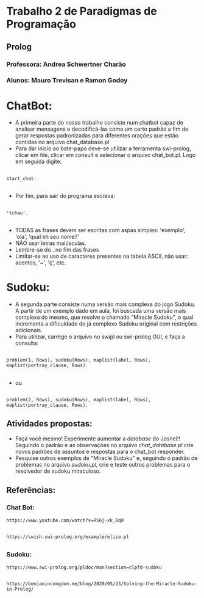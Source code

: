 # Trabalho 2 de Paradigmas de Programação
## Prolog

### Professora: Andrea Schwertner Charão
### Alunos: Mauro Trevisan e Ramon Godoy

# ChatBot:

* A primeira parte do nosso trabalho consiste num chatbot capaz de analisar mensagens e decodificá-las como um certo padrão a fim de gerar respostas padronizadas para diferentes orações que estão contidas no arquivo chat_database.pl
* Para dar início ao bate-papo deve-se utilizar a ferramenta swi-prolog, clicar em file, clicar em consult e selecionar o arquivo chat_bot.pl. Logo em seguida digite: 
##    
    start_chat. 
##   
* Por fim, para sair do programa escreva: 
##
    'tchau'.
##
* TODAS as frases devem ser escritas com aspas simples: 'exemplo', 'ola', 'qual eh seu nome?'
* NÃO usar letras maiúsculas.
* Lembre-se do . no fim das frases
* Limitar-se ao uso de caracteres presentes na tabela ASCII, não usar: acentos, '~', 'ç', etc.  

# Sudoku:

* A segunda parte consiste numa versão mais complexa do jogo Sudoku. A partir de um exemplo dado em aula, 
foi buscada uma versão mais complexa do mesmo, que resolve o chamado "Miracle Sudoku", o qual incrementa a dificuldade
do já complexo Sudoku original com restrições adicionais.
* Para utilizar, carrege o arquivo no swipl ou swi-prolog GUI, e faça a consulta:
##
    problem(1, Rows), sudoku(Rows), maplist(label, Rows), maplist(portray_clause, Rows). 
##
   * ou
##
    problem(2, Rows), sudoku(Rows), maplist(label, Rows), maplist(portray_clause, Rows).
##

## Atividades propostas:

* Faça você mesmo!
    Experimente aumentar a *database* do Josnei!! Seguindo o padrão e as observações no arquivo *chat_database.pl* crie 
novos padrões de assuntos e respostas para o chat_bot responder.
* Pesquise outros exemplos de "Miracle Sudoku" e, seguindo o padrão de problemas no arquivo *sudoku.pl*, crie e teste outros problemas para o resolvedor de sudoku miraculoso.

## Referências:

### Chat Bot:
    https://www.youtube.com/watch?v=RS6j-xk_DqU 
##  
    https://swish.swi-prolog.org/example/eliza.pl  
## 

### Sudoku:
    https://www.swi-prolog.org/pldoc/man?section=clpfd-sudoku
## 
    https://benjamincongdon.me/blog/2020/05/23/Solving-the-Miracle-Sudoku-in-Prolog/
